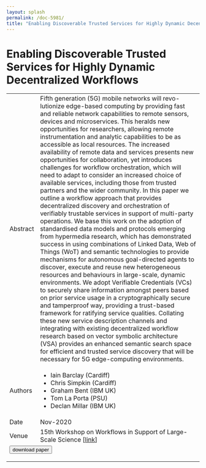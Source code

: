 ```yaml
---
layout: splash
permalink: /doc-5981/
title: "Enabling Discoverable Trusted Services for Highly Dynamic Decentralized Workflows"
---
```


# Enabling Discoverable Trusted Services for Highly Dynamic Decentralized Workflows

<table>
    <tbody>
    <tr>
        <td>Abstract</td>
        <td>Fifth generation (5G) mobile networks will revo- lutionize edge-based computing by providing fast and reliable network capabilities to remote sensors, devices and microservices. This heralds new opportunities for researchers, allowing remote instrumentation and analytic capabilities to be as accessible as local resources. The increased availability of remote data and services presents new opportunities for collaboration, yet introduces challenges for workflow orchestration, which will need to adapt to consider an increased choice of available services, including those from trusted partners and the wider community. In this paper we outline a workflow approach that provides decentralized discovery and orchestration of verifiably trustable services in support of multi-party operations. We base this work on the adoption of standardised data models and protocols emerging from hypermedia research, which has demonstrated success in using combinations of Linked Data, Web of Things (WoT) and semantic technologies to provide mechanisms for autonomous goal-directed agents to discover, execute and reuse new heterogeneous resources and behaviours in large-scale, dynamic environments. We adopt Verifiable Credentials (VCs) to securely share information amongst peers based on prior service usage in a cryptographically secure and tamperproof way, providing a trust-based framework for ratifying service qualities. Collating these new service description channels and integrating with existing decentralized workflow research based on vector symbolic architecture (VSA) provides an enhanced semantic search space for efficient and trusted service discovery that will be necessary for 5G edge-computing environments.</td>
    </tr>
    <tr>
        <td>Authors</td>
        <td>
            <ul>
                <li>Iain Barclay (Cardiff)</li>
                <li>Chris Simpkin (Cardiff)</li>
                <li>Graham Bent (IBM UK)</li>
                <li>Tom La Porta (PSU)</li>
                <li>Declan Millar (IBM UK)</li>
            </ul>
        </td>
    </tr>
    <tr>
        <td>Date</td>
        <td>Nov-2020</td>
    </tr>
    <tr>
        <td>Venue</td>
        <td>15th Workshop on Workflows in Support of Large-Scale Science [<a href="https://ieeexplore.ieee.org/abstract/document/9308118">link</a>]</td>
    </tr>
        <tr>
            <td colspan="2">
                <form method="get" action="https://ieeexplore.ieee.org/abstract/document/9308118">
                    <button type="submit">download paper</button>
                </form>
            </td>
        </tr>
    </tbody>
</table>
